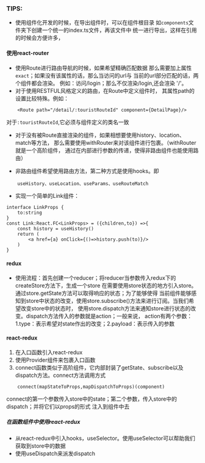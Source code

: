 ### TIPS:
- 使用组件化开发的时候，在导出组件时，可以在组件根目录
如`components`文件夹下创建一个统一的index.ts文件，再该文件中
统一进行导出，这样在引用的时候会方便许多，

#### 使用react-router
- 使用Route进行路由导航的时候，如果希望精确匹配数据
那么需要加上属性`exact`；如果没有该属性的话，那么当访问的url与
当前的url部分匹配的话，两个组件都会渲染。
例如：访问/login；那么不仅渲染/login,还会渲染
'/'。
- 对于使用RESTFUL风格定义的路由，在Route中定义组件时，
其属性path的设置比较特殊。例如：
```
    <Route path="/detail/:touristRouteId" component={DetailPage}/>
```
对于``:touristRouteId``,它必须与组件定义的类名一致

- 对于没有被Route直接渲染的组件，如果相想要使用history、location、match等方法，
那么需要使用withRouter来对该组件进行包裹。（withRouter就是一个高阶组件，
通过在内部进行参数的传递，使得非路由组件也能使用路由）

- 非路由组件希望使用路由方法，第二种方式是使用hooks。即
```
    useHistory、useLocation、useParams、useRouteMatch
```
- 实现一个简单的Link组件：
```$xslt
interface LinkProps {
    to:string
}
const Link:React.FC<LinkProps> = ({children,to}) =>{
    const history = useHistory()
    return (
        <a href={a} onClick={()=>history.push(to)}/>
    )
}
```
#### redux
- 使用流程：首先创建一个reducer；将reducer当参数传入redux下的createStore方法下，生成一个store
在需要使用store状态的地方引入store。通过store.getState方法可以取得响应的状态；为了能够使得
当前组件能够感知到store中状态的改变，使用store.subscribe()方法来进行订阅。当我们希望改变store中的状态时，
使用store.dispatch方法来通知store进行状态的改变。dispatch方法传入的参数就是action；一般来说，
action有两个参数：1.type：表示希望对state作出的改变；2.payload：表示传入的参数
#### react-redux
1. 在入口函数引入react-redux
2. 使用Provider组件来包裹入口函数
3. connect函数类似于高阶组件，它内部封装了getState、subscribe以及dispatch方法。connect方法调用方式
```react
    connect(mapStateToProps,mapDispatchToProps)(component)
```
connect的第一个参数传入store中的state；第二个参数，传入store中的dispatch；并将它们以props的形式
注入到组件中去
##### 在函数组件中使用react-redux
- 从react-redux中引入hooks，useSelector。使用useSelector可以帮助我们获取到store中的数据
- 使用useDispatch来派发dispatch
